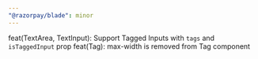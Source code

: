 ```yaml
---
"@razorpay/blade": minor
---
```


feat(TextArea, TextInput): Support Tagged Inputs with `tags` and `isTaggedInput` prop
feat(Tag): max-width is removed from Tag component
